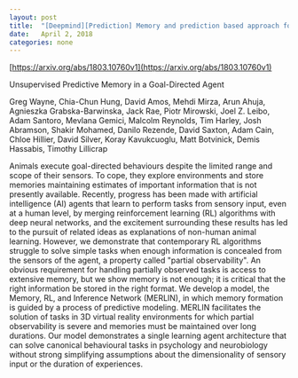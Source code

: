 ```yaml
---
layout: post
title:  "[Deepmind][Prediction] Memory and prediction based approach for POMDP problems: 3D maze"
date:   April 2, 2018
categories: none
---
```






[https://arxiv.org/abs/1803.10760v1](https://arxiv.org/abs/1803.10760v1)



Unsupervised Predictive Memory in a Goal-Directed Agent

Greg Wayne, Chia-Chun Hung, David Amos, Mehdi Mirza, Arun Ahuja, Agnieszka Grabska-Barwinska, Jack Rae, Piotr Mirowski, Joel Z. Leibo, Adam Santoro, Mevlana Gemici, Malcolm Reynolds, Tim Harley, Josh Abramson, Shakir Mohamed, Danilo Rezende, David Saxton, Adam Cain, Chloe Hillier, David Silver, Koray Kavukcuoglu, Matt Botvinick, Demis Hassabis, Timothy Lillicrap

Animals execute goal-directed behaviours despite the limited range and scope of their sensors. To cope, they explore environments and store memories maintaining estimates of important information that is not presently available. Recently, progress has been made with artificial intelligence (AI) agents that learn to perform tasks from sensory input, even at a human level, by merging reinforcement learning (RL) algorithms with deep neural networks, and the excitement surrounding these results has led to the pursuit of related ideas as explanations of non-human animal learning. However, we demonstrate that contemporary RL algorithms struggle to solve simple tasks when enough information is concealed from the sensors of the agent, a property called "partial observability". An obvious requirement for handling partially observed tasks is access to extensive memory, but we show memory is not enough; it is critical that the right information be stored in the right format. We develop a model, the Memory, RL, and Inference Network (MERLIN), in which memory formation is guided by a process of predictive modeling. MERLIN facilitates the solution of tasks in 3D virtual reality environments for which partial observability is severe and memories must be maintained over long durations. Our model demonstrates a single learning agent architecture that can solve canonical behavioural tasks in psychology and neurobiology without strong simplifying assumptions about the dimensionality of sensory input or the duration of experiences.





 

